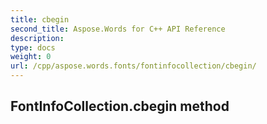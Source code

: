 ```yaml
---
title: cbegin
second_title: Aspose.Words for C++ API Reference
description: 
type: docs
weight: 0
url: /cpp/aspose.words.fonts/fontinfocollection/cbegin/
---
```

## FontInfoCollection.cbegin method




